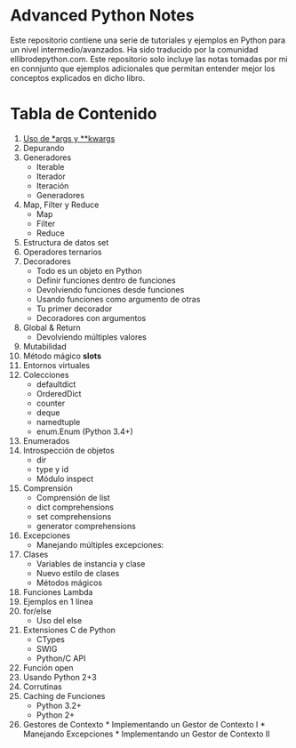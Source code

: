 # Advanced Python Notes

Este repositorio contiene una serie de tutoriales y ejemplos en Python para un nivel intermedio/avanzados. Ha sido traducido por la comunidad ellibrodepython.com. Este repositorio solo incluye las notas tomadas por mi en connjunto que ejemplos adicionales que permitan entender mejor los conceptos explicados en dicho libro. 

# Tabla de Contenido

1. [Uso de *args y **kwargs](https://github.com/FernandoDorado/Advanced-Python-Notes/blob/main/1%20-%20Uso%20args%20y%20kwargs.ipynb)
2. Depurando
3. Generadores
    * Iterable
    * Iterador
    * Iteración
    * Generadores
4. Map, Filter y Reduce
    * Map
    * Filter
    * Reduce
5. Estructura de datos set
6. Operadores ternarios
7. Decoradores
    * Todo es un objeto en Python
    * Definir funciones dentro de funciones
    * Devolviendo funciones desde funciones
    * Usando funciones como argumento de otras
    * Tu primer decorador
    * Decoradores con argumentos
8. Global & Return
    * Devolviendo múltiples valores
9. Mutabilidad
10. Método mágico __slots__
11. Entornos virtuales
12. Colecciones
    * defaultdict
    * OrderedDict
    * counter
    * deque
    * namedtuple
    * enum.Enum (Python 3.4+)
13. Enumerados
14. Introspección de objetos
    * dir
    * type y id
    * Módulo inspect
15. Comprensión
    * Comprensión de list
    * dict comprehensions
    * set comprehensions
    * generator comprehensions
16. Excepciones
    * Manejando múltiples excepciones:
17. Clases
    * Variables de instancia y clase
    * Nuevo estilo de clases
    * Métodos mágicos
18. Funciones Lambda
19. Ejemplos en 1 línea
20. for/else
    * Uso del else
21. Extensiones C de Python
    * CTypes
    * SWIG
    * Python/C API
22. Función open
23. Usando Python 2+3
24. Corrutinas
25. Caching de Funciones
    * Python 3.2+
    * Python 2+
26.  Gestores de Contexto
    * Implementando un Gestor de Contexto I
    * Manejando Excepciones
    * Implementando un Gestor de Contexto II